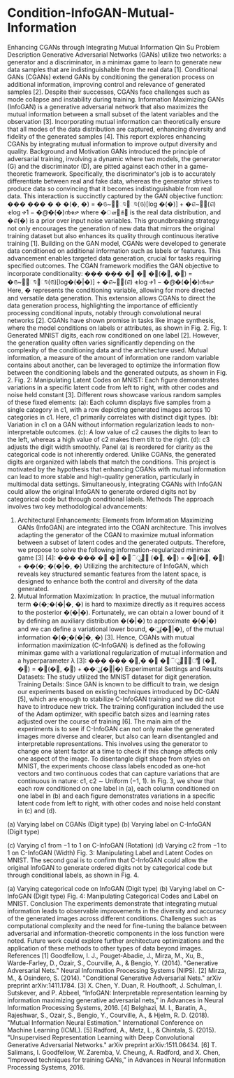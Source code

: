 # Condition-InfoGAN-Mutual-Information
Enhancing CGANs through Integrating Mutual Information
Qin Su
Problem Description
Generative Adversarial Networks (GANs) utilize two networks: a generator and a discriminator,
in a minimax game to learn to generate new data samples that are indistinguishable from the real
data [1]. Conditional GANs (CGANs) extend GANs by conditioning the generation process on
additional information, improving control and relevance of generated samples [2]. Despite their
successes, CGANs face challenges such as mode collapse and instability during training.
Information Maximizing GANs (InfoGAN) is a generative adversarial network that also
maximizes the mutual information between a small subset of the latent variables and the
observation [3]. Incorporating mutual information can theoretically ensure that all modes of the
data distribution are captured, enhancing diversity and fidelity of the generated samples [4]. This
report explores enhancing CGANs by integrating mutual information to improve output diversity
and quality.
Background and Motivation
GANs introduced the principle of adversarial training, involving a dynamic where two models,
the generator (G) and the discriminator (D), are pitted against each other in a game-theoretic
framework. Specifically, the discriminator's job is to accurately differentiate between real and
fake data, whereas the generator strives to produce data so convincing that it becomes
indistinguishable from real data. This interaction is succinctly captured by the GAN objective
function:
��� ���
� � �(�, �) = �௫~௣೏ೌ೟ೌ(௫)[log �(�)] + �௭~௣೥(௭) ቂlog ቀ1 − �൫�(�)൯ቁቃ
where �ௗ௔௧௔ is the real data distribution, and �௭(�) is a prior over input noise variables. This
groundbreaking strategy not only encourages the generation of new data that mirrors the original
training dataset but also enhances its quality through continuous iterative training [1].
Building on the GAN model, CGANs were developed to generate data conditioned on additional
information such as labels or features. This advancement enables targeted data generation,
crucial for tasks requiring specified outcomes. The CGAN framework modifies the GAN
objective to incorporate conditionality:
��� ���
�஼ �஼
�஼(�஼, �஼) = �௫~௣೏ೌ೟ೌ(௫)[log�(�|�)] + �௭~௣೥(௭) ቂlog ቀ1 − �൫�(�|�)൯ቁቃ
Here, � represents the conditioning variable, allowing for more directed and versatile data
generation. This extension allows CGANs to direct the data generation process, highlighting the
importance of efficiently processing conditional inputs, notably through convolutional neural
networks [2]. CGANs have shown promise in tasks like image synthesis, where the model
conditions on labels or attributes, as shown in Fig. 2.
Fig. 1: Generated MNIST digits, each row conditioned on one label [2].
However, the generation quality often varies significantly depending on the complexity of the
conditioning data and the architecture used. Mutual information, a measure of the amount of
information one random variable contains about another, can be leveraged to optimize the
information flow between the conditioning labels and the generated outputs, as shown in Fig. 2.
Fig. 2: Manipulating Latent Codes on MNIST: Each figure demonstrates variations in a specific
latent code from left to right, with other codes and noise held constant [3].
Different rows showcase various random samples of these fixed elements:
(a): Each column displays five samples from a single category in c1, with a row depicting
generated images across 10 categories in c1. Here, c1 primarily correlates with distinct digit
types.
(b): Variation in c1 on a GAN without information regularization leads to non-interpretable
outcomes.
(c): A low value of c2 causes the digits to lean to the left, whereas a high value of c2 makes them
tilt to the right.
(d): c3 adjusts the digit width smoothly.
Panel (a) is reordered for clarity as the categorical code is not inherently ordered. Unlike CGANs,
the generated digits are organized with labels that match the conditions.
This project is motivated by the hypothesis that enhancing CGANs with mutual information can
lead to more stable and high-quality generation, particularly in multimodal data settings.
Simultaneously, integrating CGANs with InfoGAN could allow the original InfoGAN to
generate ordered digits not by categorical code but through conditional labels.
Methods
The approach involves two key methodological advancements:
1. Architectural Enhancements: Elements from Information Maximizing GANs (InfoGAN) are
integrated into the CGAN architecture. This involves adapting the generator of the CGAN to
maximize mutual information between a subset of latent codes and the generated outputs.
Therefore, we propose to solve the following information-regularized minimax game [3] [4]:
��� ���
�஼ �஼
�஼ିூ௡௙ (�஼, �஼) = �஼(�஼, �஼) + ��(�; �(�|�, �)
Utilizing the architecture of InfoGAN, which reveals key structured semantic features from
the latent space, is designed to enhance both the control and diversity of the data generated.
2. Mutual Information Maximization: In practice, the mutual information term �(�;�(�|�, �) is
hard to maximize directly as it requires access to the posterior �(�|�). Fortunately, we can
obtain a lower bound of it by defining an auxiliary distribution �(�|�) to approximate
�(�|�) and we can define a variational lower bound, �ூ(�஼|�), of the mutual information
�(�;�(�|�, �) [3].
Hence, CGANs with mutual information maximization (C-InfoGAN) is defined as the following
minimax game with a variational regularization of mutual information and a hyperparameter λ
[3]:
��� ���
�஼,� �஼
�஼ିூ௡௙௢ீ஺ (�஼, �஼) = �஼(�஼, �஼) + ��ூ(�஼|�)
Experimental Settings and Results
Datasets: The study utilized the MNIST dataset for digit generation.
Training Details: Since GAN is known to be difficult to train, we design our experiments based
on existing techniques introduced by DC-GAN [5], which are enough to stabilize C-InfoGAN
training and we did not have to introduce new trick. The training configuration included the use
of the Adam optimizer, with specific batch sizes and learning rates adjusted over the course of
training [6].
The main aim of the experiments is to see if C-InfoGAN can not only make the generated images
more diverse and clearer, but also can learn disentangled and interpretable representations. This
involves using the generator to change one latent factor at a time to check if this change affects
only one aspect of the image.
To disentangle digit shape from styles on MNIST, the experiments choose class labels encoded
as one-hot vectors and two continuous codes that can capture variations that are continuous in
nature: c1, c2 ∼ Uniform (−1, 1). In Fig. 3, we show that each row conditioned on one label in
(a), each column conditioned on one label in (b) and each figure demonstrates variations in a
specific latent code from left to right, with other codes and noise held constant in (c) and (d).

(a) Varying label on CGANs (Digit type) (b) Varying label on C-InfoGAN (Digit type)

(c) Varying c1 from −1 to 1 on C-InfoGAN (Rotation) (d) Varying c2 from −1 to 1 on C-InfoGAN (Width)
Fig. 3: Manipulating Label and Latent Codes on MNIST.
The second goal is to confirm that C-InfoGAN could allow the original InfoGAN to generate
ordered digits not by categorical code but through conditional labels, as shown in Fig. 4.

(a) Varying categorical code on InfoGAN (Digit type) (b) Varying label on C-InfoGAN (Digit type)
Fig. 4: Manipulating Categorical Codes and Label on MNIST.
Conclusion
The experiments demonstrate that integrating mutual information leads to observable
improvements in the diversity and accuracy of the generated images across different conditions.
Challenges such as computational complexity and the need for fine-tuning the balance between
adversarial and information-theoretic components in the loss function were noted. Future work
could explore further architecture optimizations and the application of these methods to other
types of data beyond images.
References
[1] Goodfellow, I. J., Pouget-Abadie, J., Mirza, M., Xu, B., Warde-Farley, D., Ozair, S.,
Courville, A., & Bengio, Y. (2014). "Generative Adversarial Nets." Neural Information
Processing Systems (NIPS).
[2] Mirza, M., & Osindero, S. (2014). "Conditional Generative Adversarial Nets." arXiv preprint
arXiv:1411.1784.
[3] X. Chen, Y. Duan, R. Houthooft, J. Schulman, I. Sutskever, and P. Abbeel, “InfoGAN:
Interpretable representation learning by information maximizing generative adversarial nets,” in
Advances in Neural Information Processing Systems, 2016.
[4] Belghazi, M. I., Baratin, A., Rajeshwar, S., Ozair, S., Bengio, Y., Courville, A., & Hjelm, R.
D. (2018). "Mutual Information Neural Estimation." International Conference on Machine
Learning (ICML).
[5] Radford, A., Metz, L., & Chintala, S. (2015). "Unsupervised Representation Learning with
Deep Convolutional Generative Adversarial Networks." arXiv preprint arXiv:1511.06434.
[6] T. Salimans, I. Goodfellow, W. Zaremba, V. Cheung, A. Radford, and X. Chen, “Improved
techniques for training GANs,” in Advances in Neural Information Processing Systems, 2016.






